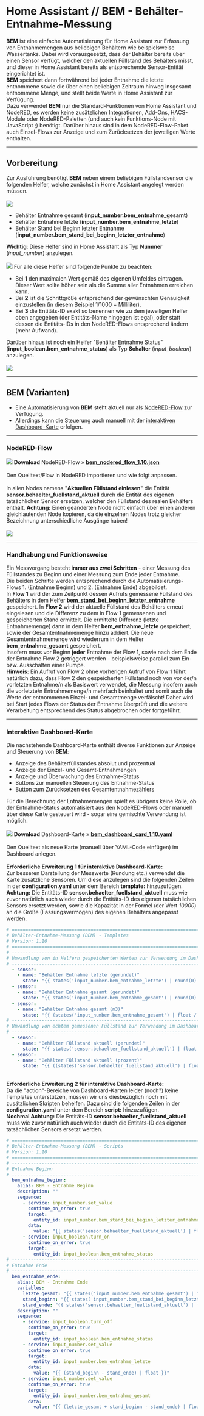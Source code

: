 <h1>Home Assistant // BEM - Behälter-Entnahme-Messung</h1>

<b>BEM</b> ist eine einfache Automatisierung für Home Assistant zur Erfassung von Entnahmemengen aus beliebigen Behältern wie beispielsweise Wassertanks. Dabei wird vorausgesetzt, dass der Behälter bereits über einen Sensor verfügt, welcher den aktuellen Füllstand des Behälters misst, und dieser in Home Assistant bereits als entsprechende Sensor-Entität eingerichtet ist.<br />
<b>BEM</b> speichert dann fortwährend bei jeder Entnahme die letzte entnommene sowie die über einen beliebigen Zeitraum hinweg insgesamt entnommene Menge, und stellt beide Werte in Home Assistant zur Verfügung.<br />
Dazu verwendet <b>BEM</b> nur die Standard-Funktionen von Home Assistant und NodeRED, es werden keine zusätzlichen Integrationen, Add-Ons, HACS-Module oder NodeRED-Paletten (und auch kein Funktions-Node mit JavaScript ;) benötigt. Darüber hinaus sind in dem NodeRED-Flow-Paket auch Einzel-Flows zur Anzeige und zum Zurücksetzen der jeweiligen Werte enthalten.
<hr>
<h2>Vorbereitung</h2>
Zur Ausführung benötigt <b>BEM</b> neben einem beliebigen Füllstandsensor die folgenden Helfer, welche zunächst in Home Assistant angelegt werden müssen.<br /><br />
<img src="./img/bem_img_helper_1.png">
<ul>
<li> Behälter Entnahme gesamt (<b>input_number.bem_entnahme_gesamt</b>)</li>
<li> Behälter Entnahme letzte (<b>input_number.bem_entnahme_letzte</b>)</li>
<li> Behälter Stand bei Beginn letzter Entnahme (<b>input_number.bem_stand_bei_beginn_letzter_entnahme</b>)</li>
</ul><b>Wichtig</b>: Diese Helfer sind in Home Assistant als Typ <b>Nummer</b> (<i>input_number</i>) anzulegen.<br /><br />
<img src="./img/bem_img_helper_entnahme_gesamt.png">
Für alle diese Helfer sind folgende Punkte zu beachten:<br />
<ul>
<li>Bei <b>1</b> den maximalen Wert gemäß des eigenen Umfeldes eintragen. Dieser Wert sollte höher sein als die Summe aller Entnahmen erreichen kann.</li>
<li>Bei <b>2</b> ist die Schrittgröße entsprechend der gewünschten Genauigkeit einzustellen (in diesem Beispiel 1/1000 = Milliliter).</li>
<li>Bei <b>3</b> die Entitäts-ID exakt so benennen wie zu dem jeweiligen Helfer oben angegeben (der Entitäts-Name hingegen ist egal), oder statt dessen die Entitäts-IDs in den NodeRED-Flows entsprechend ändern (mehr Aufwand).</li>
</ul>
Darüber hinaus ist noch ein Helfer "Behälter Entnahme Status" (<b>input_boolean.bem_entnahme_status</b>) als Typ <b>Schalter</b> (<i>input_boolean</i>) anzulegen.<br /><br />
<img src="./img/bem_img_helper_2.png">

<hr>
<h2>BEM (Varianten)</h2><ul>
<li>Eine Automatisierung von <b>BEM</b> steht aktuell nur als <a href="#nodered_flow">NodeRED-Flow</a> zur Verfügung.</li>
<li>Allerdings kann die Steuerung auch manuell mit der <a href="#dashboard_card">interaktiven Dashboard-Karte</a> erfolgen.</li>
</ul>

<a id="nodered_flow"></a>
<hr>
<h3>NodeRED-Flow</h3>
<img src="./img/bem_img_nodered_flow.png">
<b>Download</b> NodeRED-Flow&nbsp;&raquo;&nbsp;<a href="https://github.com/migacode/home-assistant/blob/main/bem/code/bem_nodered_flow_1.10.json"><strong>bem_nodered_flow_1.10.json</strong></a><br />
<br />
Den Quelltext/Flow in NodeRED importieren und wie folgt anpassen.<br />
<br />
In allen Nodes namens "<b>Aktuellen Füllstand einlesen</b>" die Entität <b>sensor.behaelter_fuellstand_aktuell</b> durch die Entität des eigenen tatsächlichen Sensor ersetzen, welcher den Füllstand des realen Behälters enthält. <b>Achtung:</b> Einen geänderten Node nicht einfach über einen anderen gleichlautenden Node kopieren, da die einzelnen Nodes trotz gleicher Bezeichnung unterschiedliche Ausgänge haben!<br /><br />
<img src="./img/bem_img_change_nodes.png">

<hr>
<h3>Handhabung und Funktionsweise</h3>
Ein Messvorgang besteht <b>immer aus zwei Schritten</b> - einer Messung des Füllstandes zu Beginn und einer Messung zum Ende jeder Entnahme.<br />
Die beiden Schritte werden entsprechend durch die Automatisierungs-Flows 1. (Entnahme Beginn) und 2. (Entnahme Ende) abgebildet.<br />
In <b>Flow 1</b> wird der zum Zeitpunkt dessen Aufrufs gemessene Füllstand des Behälters in dem Helfer <b>bem_stand_bei_beginn_letzter_entnahme</b> gespeichert.
In <b>Flow 2</b> wird der aktuelle Füllstand des Behälters erneut eingelesen und die Differenz zu dem in Flow 1 gemessenen und gespeicherten Stand ermittelt. Die ermittelte Differenz (letzte Entnahmemenge) dann in dem Helfer <b>bem_entnahme_letzte</b> gespeichert, sowie der Gesamtentnahmemenge hinzu addiert. Die neue Gesamtentnahmemenge wird wiederrum in dem Helfer <b>bem_entnahme_gesamt</b> gespeichert.<br />
Insofern muss vor Beginn <b>jeder</b> Entnahme der Flow 1, sowie nach dem Ende der Entnahme Flow 2 getriggert werden - beispielsweise parallel zum Ein- bzw. Ausschalten einer Pumpe.<br />
<b>Hinweis:</b> Ein Aufruf von Flow 2 ohne vorherigen Aufruf von Flow 1 führt natürlich dazu, dass Flow 2 den gespeicherten Füllstand noch von vor der/n vorletzten Entnahme/n als Basiswert verwendet, die Messung insofern auch die vorletzte/n Entnahmemenge/n mehrfach beinhaltet und somit auch die Werte der entnommenen Einzel- und Gesamtmenge verfälscht! Daher wird bei Start jedes Flows der Status der Entnahme überprüft und die weitere Verarbeitung entsprechend des Status abgebrochen oder fortgeführt.<br />

<a id="dashboard_card"></a>
<hr>
<h3>Interaktive Dashboard-Karte</h3>
Die nachstehende Dashboard-Karte enthält diverse Funktionen zur Anzeige und Steuerung von <b>BEM</b>:
<ul>
<li>Anzeige des Behälterfüllstandes absolut und prozentual</li>
<li>Anzeige der Einzel- und Gesamt-Entnahmengen</li>
<li>Anzeige und Überwachung des Entnahme-Status</li>
<li>Buttons zur manuellen Steuerung des Entnahme-Status</li>
<li>Button zum Zurücksetzen des Gesamtentnahmezählers</li>
</ul>
Für die Berechnung der Entnahmemengen spielt es übrigens keine Rolle, ob der Entnahme-Status automatisiert aus den NodeRED-Flows oder manuell über diese Karte gesteuert wird - sogar eine gemischte Verwendung ist möglich.<br /><br />
<img src="./img/bem_img_card.png">
<b>Download</b> Dashboard-Karte&nbsp;&raquo;&nbsp;<a href="https://github.com/migacode/home-assistant/blob/main/bem/code/bem_dashboard_card_1.10.yaml"><strong>bem_dashboard_card_1.10.yaml</strong></a><br />
<br />
Den Quelltext als neue Karte (manuell über YAML-Code einfügen) im Dashboard anlegen.<br />
<br />
<b>Erforderliche Erweiterung 1 für interaktive Dashboard-Karte:</b><br />
Zur besseren Darstellung der Messwerte (Rundung etc.) verwendet die Karte zusätzliche Sensoren. Um diese anzulegen sind die folgenden Zeilen in der <b>configuration.yaml</b> unter dem Bereich <b>template:</b> hinzuzufügen.<br />
<b>Achtung:</b> Die Entitäts-ID <b>sensor.behaelter_fuellstand_aktuell</b> muss wie zuvor natürlich auch wieder durch die Entitäts-ID des eigenen tatsächlichen Sensors ersetzt werden, sowie die Kapazität in der Formel (der Wert <i>10000</i>) an die Größe (Fassungsvermögen) des eigenen Behälters angepasst werden.<br />

```yaml
# =============================================================================
# Behälter-Entnahme-Messung (BEM) - Templates
# Version: 1.10
# =============================================================================
# -----------------------------------------------------------------------------
# Umwandlung von in Helfern gespeicherten Werten zur Verwendung im Dashboard
# -----------------------------------------------------------------------------
  - sensor:
    - name: "Behälter Entnahme letzte (gerundet)"
      state: "{{ states('input_number.bem_entnahme_letzte') | round(0) }}"
  - sensor:
    - name: "Behälter Entnahme gesamt (gerundet)"
      state: "{{ states('input_number.bem_entnahme_gesamt') | round(0) }}"
  - sensor:
    - name: "Behälter Entnahme gesamt (m3)"
      state: "{{ (states('input_number.bem_entnahme_gesamt') | float / 1000) | round(2) }}"
# -----------------------------------------------------------------------------
# Umwandlung von echtem gemessenen Füllstand zur Verwendung im Dashboard
# -----------------------------------------------------------------------------
  - sensor:
    - name: "Behälter Füllstand aktuell (gerundet)"
      state: "{{ states('sensor.behaelter_fuellstand_aktuell') | float | round(0) }}"
  - sensor:
    - name: "Behälter Füllstand aktuell (prozent)"
      state: "{{ ((states('sensor.behaelter_fuellstand_aktuell') | float) / 10000 * 100) | round(2) }}"
```

<br />
<b>Erforderliche Erweiterung 2 für interaktive Dashboard-Karte:</b><br />
Da die "action"-Bereiche von Dashboard-Karten leider (noch?) keine Templates unterstützen, müssen wir uns diesbezüglich noch mit zusätzlichen Skripten behelfen. Dazu sind die folgenden Zeilen in der <b>configuration.yaml</b> unter dem Bereich <b>script:</b> hinzuzufügen.<br />
<b>Nochmal Achtung:</b> Die Entitäts-ID <b>sensor.behaelter_fuellstand_aktuell</b> muss wie zuvor natürlich auch wieder durch die Entitäts-ID des eigenen tatsächlichen Sensors ersetzt werden.<br />

```yaml
# =============================================================================
# Behälter-Entnahme-Messung (BEM) - Scripts
# Version: 1.10
# =============================================================================
# -----------------------------------------------------------------------------
# Entnahme Beginn
# -----------------------------------------------------------------------------
  bem_entnahme_beginn:
    alias: BEM - Entnahme Beginn
    description: ""
    sequence:
      - service: input_number.set_value
        continue_on_error: true
        target:
          entity_id: input_number.bem_stand_bei_beginn_letzter_entnahme
        data:
          value: "{{ states('sensor.behaelter_fuellstand_aktuell') | float }}"
      - service: input_boolean.turn_on
        continue_on_error: true
        target:
          entity_id: input_boolean.bem_entnahme_status
# -----------------------------------------------------------------------------
# Entnahme Ende
# -----------------------------------------------------------------------------
  bem_entnahme_ende:
    alias: BEM - Entnahme Ende
    variables:
      letzte_gesamt: "{{ states('input_number.bem_entnahme_gesamt') | float }}"
      stand_beginn: "{{ states('input_number.bem_stand_bei_beginn_letzter_entnahme') | float }}"
      stand_ende: "{{ states('sensor.behaelter_fuellstand_aktuell') | float }}"
    description: ""
    sequence:
      - service: input_boolean.turn_off
        continue_on_error: true
        target:
          entity_id: input_boolean.bem_entnahme_status
      - service: input_number.set_value
        continue_on_error: true
        target:
          entity_id: input_number.bem_entnahme_letzte
        data:
          value: "{{ (stand_beginn - stand_ende) | float }}"
      - service: input_number.set_value
        continue_on_error: true
        target:
          entity_id: input_number.bem_entnahme_gesamt
        data:
          value: "{{ (letzte_gesamt + stand_beginn - stand_ende) | float }}"
```

<br />
